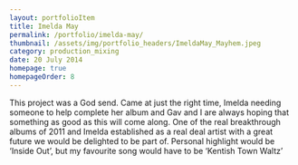 ```yaml
---
layout: portfolioItem
title: Imelda May
permalink: /portfolio/imelda-may/
thumbnail: /assets/img/portfolio_headers/ImeldaMay_Mayhem.jpeg
category: production_mixing
date: 20 July 2014
homepage: true
homepageOrder: 8
---
```


This project was a God send. Came at just the right time, Imelda needing someone to help complete her album and Gav and I are always hoping that something as good as this will come along. One of the real breakthrough albums of 2011 and Imelda established as a real deal artist with a great future we would be delighted to be part of. Personal highlight would be ‘Inside Out’, but my favourite song would have to be ‘Kentish Town Waltz’